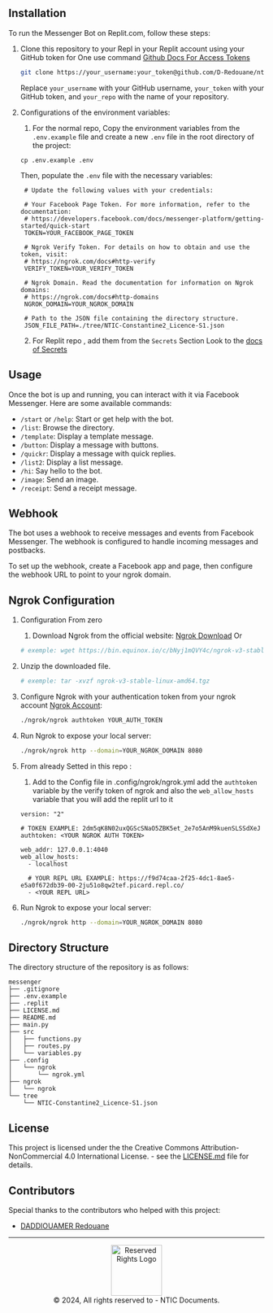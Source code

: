 ## Installation

To run the Messenger Bot on Replit.com, follow these steps:

1. Clone this repository to your Repl in your Replit account using your GitHub token for One use command [Github Docs For Access Tokens](https://docs.github.com/en/authentication/keeping-your-account-and-data-secure/creating-a-personal-access-token)

    ```bash
    git clone https://your_username:your_token@github.com/D-Redouane/nticdocs.messenger.git
    ```

   Replace `your_username` with your GitHub username, `your_token` with your GitHub token, and `your_repo` with the name of your repository.

2. Configurations of the environment variables:
   
   1. For the normal repo, Copy the environment variables from the `.env.example` file and create a new `.env` file in the root directory of the project:

    ```plaintext
    cp .env.example .env
    ```

   Then, populate the `.env` file with the necessary variables:
   

    ```plaintext
     # Update the following values with your credentials:

     # Your Facebook Page Token. For more information, refer to the documentation: 
     # https://developers.facebook.com/docs/messenger-platform/getting-started/quick-start
     TOKEN=YOUR_FACEBOOK_PAGE_TOKEN

     # Ngrok Verify Token. For details on how to obtain and use the token, visit:
     # https://ngrok.com/docs#http-verify
     VERIFY_TOKEN=YOUR_VERIFY_TOKEN

     # Ngrok Domain. Read the documentation for information on Ngrok domains:
     # https://ngrok.com/docs#http-domains
     NGROK_DOMAIN=YOUR_NGROK_DOMAIN

     # Path to the JSON file containing the directory structure.
     JSON_FILE_PATH=./tree/NTIC-Constantine2_Licence-S1.json
    ```


   2. For Replit repo , add them from the `Secrets` Section Look to the [docs of Secrets](https://docs.replit.com/programming-ide/workspace-features/secrets)

<!-- 3. Run the Flask application:

    ```bash
    python main.py
    ``` -->

## Usage

Once the bot is up and running, you can interact with it via Facebook Messenger. Here are some available commands:

- `/start` or `/help`: Start or get help with the bot.
- `/list`: Browse the directory.
- `/template`: Display a template message.
- `/button`: Display a message with buttons.
- `/quickr`: Display a message with quick replies.
- `/list2`: Display a list message.
- `/hi`: Say hello to the bot.
- `/image`: Send an image.
- `/receipt`: Send a receipt message.

## Webhook

The bot uses a webhook to receive messages and events from Facebook Messenger. The webhook is configured to handle incoming messages and postbacks.

To set up the webhook, create a Facebook app and page, then configure the webhook URL to point to your ngrok domain.

## Ngrok Configuration
1. Configuration From zero
   
    1. Download Ngrok from the official website: [Ngrok Download](https://ngrok.com/download)
     Or
     
      ```bash
      # exemple: wget https://bin.equinox.io/c/bNyj1mQVY4c/ngrok-v3-stable-linux-amd64.tgz
      ```

  2. Unzip the downloaded file.
     
      ```bash
      # exemple: tar -xvzf ngrok-v3-stable-linux-amd64.tgz
      ```
     
  3. Configure Ngrok with your authentication token from your ngrok account [Ngrok Account](https://dashboard.ngrok.com):

      ```bash
      ./ngrok/ngrok authtoken YOUR_AUTH_TOKEN
      ```

  4. Run Ngrok to expose your local server:

      ```bash
      ./ngrok/ngrok http --domain=YOUR_NGROK_DOMAIN 8080
      ```

2. From already Setted in this repo : 
   
    1. Add to the Config file in .config/ngrok/ngrok.yml add the `authtoken`  variable by the verify token of ngrok and also the `web_allow_hosts` variable that you will add the replit url to it 
     
      ```
      version: "2"

      # TOKEN EXAMPLE: 2dm5qK8N02uxQGScSNaO5ZBK5et_2e7o5AnM9kuenSLSSdXeJ
      authtoken: <YOUR NGROK AUTH TOKEN>

      web_addr: 127.0.0.1:4040
      web_allow_hosts:
        - localhost

        # YOUR REPL URL EXAMPLE: https://f9d74caa-2f25-4dc1-8ae5-e5a0f672db39-00-2ju51o8qw2tef.picard.repl.co/
        - <YOUR REPL URL>
      ```     
     
  2. Run Ngrok to expose your local server:

      ```bash
      ./ngrok/ngrok http --domain=YOUR_NGROK_DOMAIN 8080
      ```


## Directory Structure

The directory structure of the repository is as follows:

```
messenger
├── .gitignore
├── .env.example
├── .replit
├── LICENSE.md
├── README.md
├── main.py
├── src
│   ├── functions.py
│   ├── routes.py
│   └── variables.py
├── .config
│   └── ngrok
│       └── ngrok.yml
├── ngrok
│   └── ngrok
└── tree
    └── NTIC-Constantine2_Licence-S1.json
```

## License

This project is licensed under the the Creative Commons Attribution-NonCommercial 4.0 International License. - see the [LICENSE.md](LICENSE.md) file for details.

## Contributors

Special thanks to the contributors who helped with this project:

- [DADDIOUAMER Redouane](https://github.com/D-Redouane)



---



<div align="center">
 <a href="https://github.com/NTIC-Constantine2">
    <img src="https://avatars.githubusercontent.com/u/162585510?s=200&v=4" alt="Reserved Rights Logo" width="100">
 </a>
</div>

<div align="center">
  © 2024, All rights reserved to - NTIC Documents.
</div>

